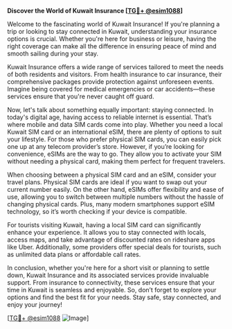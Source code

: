 **Discover the World of Kuwait Insurance [[TG💪+ @esim1088](https://t.me/s/esim1088)]**

Welcome to the fascinating world of Kuwait Insurance! If you're planning a trip or looking to stay connected in Kuwait, understanding your insurance options is crucial. Whether you're here for business or leisure, having the right coverage can make all the difference in ensuring peace of mind and smooth sailing during your stay.

Kuwait Insurance offers a wide range of services tailored to meet the needs of both residents and visitors. From health insurance to car insurance, their comprehensive packages provide protection against unforeseen events. Imagine being covered for medical emergencies or car accidents—these services ensure that you're never caught off guard.

Now, let's talk about something equally important: staying connected. In today's digital age, having access to reliable internet is essential. That’s where mobile and data SIM cards come into play. Whether you need a local Kuwait SIM card or an international eSIM, there are plenty of options to suit your lifestyle. For those who prefer physical SIM cards, you can easily pick one up at any telecom provider’s store. However, if you’re looking for convenience, eSIMs are the way to go. They allow you to activate your SIM without needing a physical card, making them perfect for frequent travelers.

When choosing between a physical SIM card and an eSIM, consider your travel plans. Physical SIM cards are ideal if you want to swap out your current number easily. On the other hand, eSIMs offer flexibility and ease of use, allowing you to switch between multiple numbers without the hassle of changing physical cards. Plus, many modern smartphones support eSIM technology, so it’s worth checking if your device is compatible.

For tourists visiting Kuwait, having a local SIM card can significantly enhance your experience. It allows you to stay connected with locals, access maps, and take advantage of discounted rates on rideshare apps like Uber. Additionally, some providers offer special deals for tourists, such as unlimited data plans or affordable call rates.

In conclusion, whether you're here for a short visit or planning to settle down, Kuwait Insurance and its associated services provide invaluable support. From insurance to connectivity, these services ensure that your time in Kuwait is seamless and enjoyable. So, don’t forget to explore your options and find the best fit for your needs. Stay safe, stay connected, and enjoy your journey!

[[TG💪+ @esim1088](https://t.me/s/esim1088) ![Image](https://i.postimg.cc/Y0z9fWf4/image.png)]